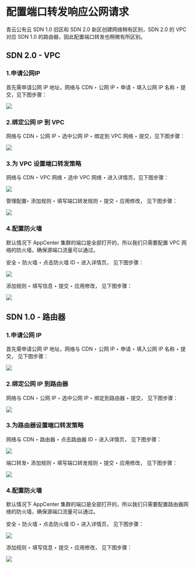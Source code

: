 ---
---

# 配置端口转发响应公网请求

青云公有云 SDN 1.0 旧区和 SDN 2.0 新区创建网络稍有区别，SDN 2.0 的 VPC 对应 SDN 1.0 的路由器，因此配置端口转发也稍微有所区别。

## SDN 2.0 - VPC

### 1.申请公网IP

首先需申请公网 IP 地址，网络与 CDN ‣ 公网 IP ‣ 申请 ‣ 填入公网 IP 名称 ‣ 提交，见下图步骤：

![](../_images/allocate_eip.jpg)

### 2.绑定公网 IP 到 VPC

网络与 CDN ‣ 公网 IP ‣ 选中公网 IP ‣ 绑定到 VPC 网络 ‣ 提交，见下图步骤：

![](../_images/vpc_bind_eip.jpg)

### 3.为 VPC 设置端口转发策略

网络与 CDN ‣ VPC 网络 ‣ 选中 VPC 网络 ‣ 进入详情页，见下图步骤：

![](../_images/enter_vpc.jpg)

管理配置‣ 添加规则 ‣ 填写端口转发规则 ‣ 提交 ‣ 应用修改， 见下图步骤：

![](../_images/vpc_portmapping_rule.jpg)

### 4.配置防火墙

默认情况下 AppCenter 集群的端口是全部打开的，所以我们只需要配置 VPC 网络的防火墙，确保源端口流量可以通过。

安全 ‣ 防火墙 ‣ 点击防火墙 ID ‣ 进入详情页， 见下图步骤：

![](../_images/enter_sg.jpg)

添加规则 ‣ 填写信息 ‣ 提交 ‣ 应用修改， 见下图步骤：

![](../_images/add_sg_rule.jpg)



## SDN 1.0 - 路由器

### 1.申请公网 IP

首先需申请公网 IP 地址，网络与 CDN ‣ 公网 IP ‣ 申请 ‣ 填入公网 IP 名称 ‣ 提交， 见下图步骤：

![](../_images/allocate_eip_sdn1.jpg)

### 2.绑定公网 IP 到路由器

网络与 CDN ‣ 公网 IP ‣ 选中公网 IP ‣ 绑定到路由器 ‣ 提交， 见下图步骤：

![](../_images/router_bind_eip.jpg)

### 3.为路由器设置端口转发策略

网络与 CDN ‣ 路由器 ‣ 点击路由器 ID ‣ 进入详情页， 见下图步骤：

![](../_images/enter_router.jpg)

端口转发‣ 添加规则 ‣ 填写端口转发规则 ‣ 提交 ‣ 应用修改， 见下图步骤：

![](../_images/router_portmapping_rule.jpg)

### 4.配置防火墙

默认情况下 AppCenter 集群的端口是全部打开的，所以我们只需要配置路由器网络的防火墙，确保源端口流量可以通过。

安全 ‣ 防火墙 ‣ 点击防火墙 ID ‣ 进入详情页， 见下图步骤：

![](../_images/enter_sg.jpg)

添加规则 ‣ 填写信息 ‣ 提交 ‣ 应用修改， 见下图步骤：

![](../_images/add_sg_rule.jpg)
